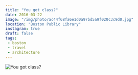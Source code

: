 ```yaml
---
title: "You got class?"
date: 2016-03-22
image: "/img/photo/ac44f68fa6e1d0a97bd5a9f020c3c9d0.jpg"
location: "Boston Public Library"
instagram: true
draft: false
tags:
 - boston
 - travel
 - architecture
---
```


![You got class?](/img/photo/ac44f68fa6e1d0a97bd5a9f020c3c9d0.jpg)
